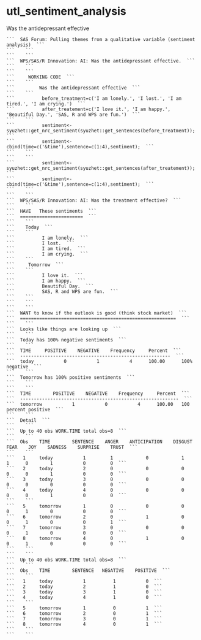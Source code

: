 # utl_sentiment_analysis
Was the antidepressant effective

    ```  SAS Forum: Pulling themes from a qualitative variable (sentiment analysis)  ```
    ```    ```
    ```    ```
    ```  WPS/SAS/R Innovation: AI: Was the antidepressant effective.  ```
    ```    ```
    ```    ```
    ```     WORKING CODE  ```
    ```    ```
    ```         Was the antidepressant effective  ```
    ```    ```
    ```          before_treatment=c('I am lonely.', 'I lost.', 'I am tired.', 'I am crying.')  ```
    ```          after_treatement=c('I love it.', 'I am happy.', 'Beautiful Day.', 'SAS, R and WPS are fun.')  ```
    ```    ```
    ```          sentiment<-syuzhet::get_nrc_sentiment(syuzhet::get_sentences(before_treatment));  ```
    ```          sentiment<-cbind(time=c('&time'),sentence=c(1:4),sentiment);  ```
    ```    ```
    ```    ```
    ```          sentiment<-syuzhet::get_nrc_sentiment(syuzhet::get_sentences(after_treatement));  ```
    ```          sentiment<-cbind(time=c('&time'),sentence=c(1:4),sentiment);  ```
    ```    ```
    ```    ```
    ```  WPS/SAS/R Innovation: AI: Was the treatment effective?  ```
    ```    ```
    ```  HAVE   These sentiments  ```
    ```  =======================  ```
    ```    ```
    ```    Today  ```
    ```    ```
    ```          I am lonely.  ```
    ```          I lost.  ```
    ```          I am tired.  ```
    ```          I am crying.  ```
    ```    ```
    ```     Tomorrow  ```
    ```    ```
    ```          I love it.  ```
    ```          I am happy.  ```
    ```          Beautiful Day.  ```
    ```          SAS, R and WPS are fun.  ```
    ```    ```
    ```    ```
    ```    ```
    ```  WANT to know if the outlook is good (think stock market)  ```
    ```  =========================================================  ```
    ```    ```
    ```  Looks like things are looking up  ```
    ```    ```
    ```  Today has 100% negative sentiments  ```
    ```    ```
    ```  TIME     POSITIVE    NEGATIVE    Frequency     Percent  ```
    ```  -------------------------------------------------------  ```
    ```  today           0           1           4      100.00      100% negative  ```
    ```    ```
    ```  Tomorrow has 100% positive sentiments  ```
    ```    ```
    ```    ```
    ```  TIME        POSITIVE    NEGATIVE    Frequency     Percent  ```
    ```  ----------------------------------------------------------  ```
    ```  tomorrow           1           0           4      100.00   100 percent positive  ```
    ```    ```
    ```  Detail  ```
    ```    ```
    ```  Up to 40 obs WORK.TIME total obs=8  ```
    ```    ```
    ```  Obs    TIME        SENTENCE    ANGER    ANTICIPATION    DISGUST    FEAR    JOY    SADNESS    SURPRISE    TRUST  ```
    ```    ```
    ```   1     today           1         1            0            1         1      0        1           0         0  ```
    ```   2     today           2         0            0            0         0      0        1           0         0  ```
    ```   3     today           3         0            0            0         0      0        0           0         0  ```
    ```   4     today           4         0            0            0         0      0        1           0         0  ```
    ```    ```
    ```   5     tomorrow        1         0            0            0         0      1        0           0         0  ```
    ```   6     tomorrow        2         0            1            0         0      1        0           0         1  ```
    ```   7     tomorrow        3         0            0            0         0      1        0           0         0  ```
    ```   8     tomorrow        4         0            1            0         0      1        0           0         0  ```
    ```    ```
    ```    ```
    ```  Up to 40 obs WORK.TIME total obs=8  ```
    ```    ```
    ```  Obs    TIME        SENTENCE   NEGATIVE    POSITIVE  ```
    ```    ```
    ```   1     today           1          1           0  ```
    ```   2     today           2          1           0  ```
    ```   3     today           3          1           0  ```
    ```   4     today           4          1           0  ```
    ```    ```
    ```   5     tomorrow        1          0           1  ```
    ```   6     tomorrow        2          0           1  ```
    ```   7     tomorrow        3          0           1  ```
    ```   8     tomorrow        4          0           1  ```
    ```    ```
    ```    ```
